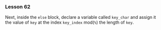 ### Lesson 62

Next, inside the `else` block, declare a variable called `key_char` and assign it the value of `key` at the index `key_index` mod(`%`) the length of `key`.

